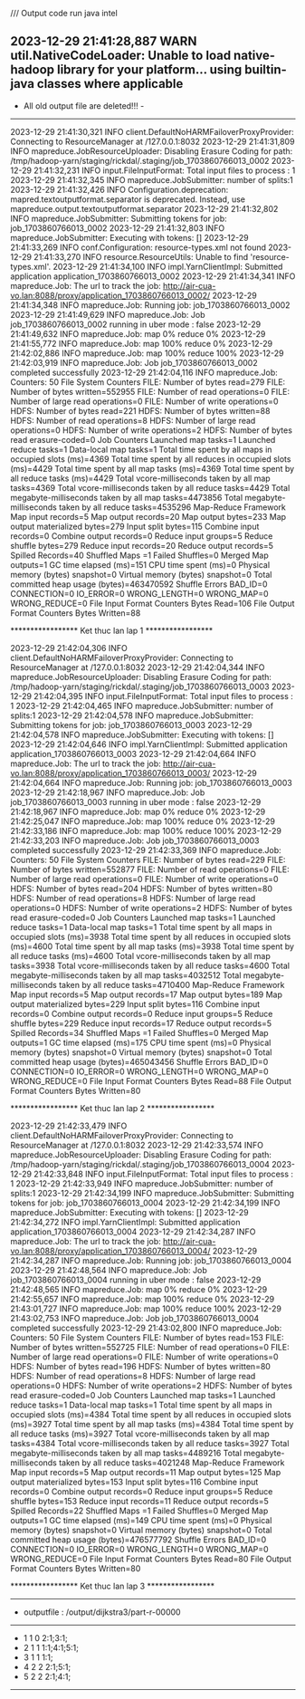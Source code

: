 /// Output code run java intel

2023-12-29 21:41:28,887 WARN util.NativeCodeLoader: Unable to load native-hadoop library for your platform... using builtin-java classes where applicable
--------------------------------------
- All old output file are deleted!!! -
--------------------------------------
2023-12-29 21:41:30,321 INFO client.DefaultNoHARMFailoverProxyProvider: Connecting to ResourceManager at /127.0.0.1:8032
2023-12-29 21:41:31,809 INFO mapreduce.JobResourceUploader: Disabling Erasure Coding for path: /tmp/hadoop-yarn/staging/rickdal/.staging/job_1703860766013_0002
2023-12-29 21:41:32,231 INFO input.FileInputFormat: Total input files to process : 1
2023-12-29 21:41:32,345 INFO mapreduce.JobSubmitter: number of splits:1
2023-12-29 21:41:32,426 INFO Configuration.deprecation: mapred.textoutputformat.separator is deprecated. Instead, use mapreduce.output.textoutputformat.separator
2023-12-29 21:41:32,802 INFO mapreduce.JobSubmitter: Submitting tokens for job: job_1703860766013_0002
2023-12-29 21:41:32,803 INFO mapreduce.JobSubmitter: Executing with tokens: []
2023-12-29 21:41:33,269 INFO conf.Configuration: resource-types.xml not found
2023-12-29 21:41:33,270 INFO resource.ResourceUtils: Unable to find 'resource-types.xml'.
2023-12-29 21:41:34,100 INFO impl.YarnClientImpl: Submitted application application_1703860766013_0002
2023-12-29 21:41:34,341 INFO mapreduce.Job: The url to track the job: http://air-cua-vo.lan:8088/proxy/application_1703860766013_0002/
2023-12-29 21:41:34,348 INFO mapreduce.Job: Running job: job_1703860766013_0002
2023-12-29 21:41:49,629 INFO mapreduce.Job: Job job_1703860766013_0002 running in uber mode : false
2023-12-29 21:41:49,632 INFO mapreduce.Job:  map 0% reduce 0%
2023-12-29 21:41:55,772 INFO mapreduce.Job:  map 100% reduce 0%
2023-12-29 21:42:02,886 INFO mapreduce.Job:  map 100% reduce 100%
2023-12-29 21:42:03,919 INFO mapreduce.Job: Job job_1703860766013_0002 completed successfully
2023-12-29 21:42:04,116 INFO mapreduce.Job: Counters: 50
        File System Counters
                FILE: Number of bytes read=279
                FILE: Number of bytes written=552955
                FILE: Number of read operations=0
                FILE: Number of large read operations=0
                FILE: Number of write operations=0
                HDFS: Number of bytes read=221
                HDFS: Number of bytes written=88
                HDFS: Number of read operations=8
                HDFS: Number of large read operations=0
                HDFS: Number of write operations=2
                HDFS: Number of bytes read erasure-coded=0
        Job Counters 
                Launched map tasks=1
                Launched reduce tasks=1
                Data-local map tasks=1
                Total time spent by all maps in occupied slots (ms)=4369
                Total time spent by all reduces in occupied slots (ms)=4429
                Total time spent by all map tasks (ms)=4369
                Total time spent by all reduce tasks (ms)=4429
                Total vcore-milliseconds taken by all map tasks=4369
                Total vcore-milliseconds taken by all reduce tasks=4429
                Total megabyte-milliseconds taken by all map tasks=4473856
                Total megabyte-milliseconds taken by all reduce tasks=4535296
        Map-Reduce Framework
                Map input records=5
                Map output records=20
                Map output bytes=233
                Map output materialized bytes=279
                Input split bytes=115
                Combine input records=0
                Combine output records=0
                Reduce input groups=5
                Reduce shuffle bytes=279
                Reduce input records=20
                Reduce output records=5
                Spilled Records=40
                Shuffled Maps =1
                Failed Shuffles=0
                Merged Map outputs=1
                GC time elapsed (ms)=151
                CPU time spent (ms)=0
                Physical memory (bytes) snapshot=0
                Virtual memory (bytes) snapshot=0
                Total committed heap usage (bytes)=463470592
        Shuffle Errors
                BAD_ID=0
                CONNECTION=0
                IO_ERROR=0
                WRONG_LENGTH=0
                WRONG_MAP=0
                WRONG_REDUCE=0
        File Input Format Counters 
                Bytes Read=106
        File Output Format Counters 
                Bytes Written=88

***************** Ket thuc lan lap 1 *****************

2023-12-29 21:42:04,306 INFO client.DefaultNoHARMFailoverProxyProvider: Connecting to ResourceManager at /127.0.0.1:8032
2023-12-29 21:42:04,344 INFO mapreduce.JobResourceUploader: Disabling Erasure Coding for path: /tmp/hadoop-yarn/staging/rickdal/.staging/job_1703860766013_0003
2023-12-29 21:42:04,395 INFO input.FileInputFormat: Total input files to process : 1
2023-12-29 21:42:04,465 INFO mapreduce.JobSubmitter: number of splits:1
2023-12-29 21:42:04,578 INFO mapreduce.JobSubmitter: Submitting tokens for job: job_1703860766013_0003
2023-12-29 21:42:04,578 INFO mapreduce.JobSubmitter: Executing with tokens: []
2023-12-29 21:42:04,646 INFO impl.YarnClientImpl: Submitted application application_1703860766013_0003
2023-12-29 21:42:04,664 INFO mapreduce.Job: The url to track the job: http://air-cua-vo.lan:8088/proxy/application_1703860766013_0003/
2023-12-29 21:42:04,664 INFO mapreduce.Job: Running job: job_1703860766013_0003
2023-12-29 21:42:18,967 INFO mapreduce.Job: Job job_1703860766013_0003 running in uber mode : false
2023-12-29 21:42:18,967 INFO mapreduce.Job:  map 0% reduce 0%
2023-12-29 21:42:25,047 INFO mapreduce.Job:  map 100% reduce 0%
2023-12-29 21:42:33,186 INFO mapreduce.Job:  map 100% reduce 100%
2023-12-29 21:42:33,203 INFO mapreduce.Job: Job job_1703860766013_0003 completed successfully
2023-12-29 21:42:33,369 INFO mapreduce.Job: Counters: 50
        File System Counters
                FILE: Number of bytes read=229
                FILE: Number of bytes written=552877
                FILE: Number of read operations=0
                FILE: Number of large read operations=0
                FILE: Number of write operations=0
                HDFS: Number of bytes read=204
                HDFS: Number of bytes written=80
                HDFS: Number of read operations=8
                HDFS: Number of large read operations=0
                HDFS: Number of write operations=2
                HDFS: Number of bytes read erasure-coded=0
        Job Counters 
                Launched map tasks=1
                Launched reduce tasks=1
                Data-local map tasks=1
                Total time spent by all maps in occupied slots (ms)=3938
                Total time spent by all reduces in occupied slots (ms)=4600
                Total time spent by all map tasks (ms)=3938
                Total time spent by all reduce tasks (ms)=4600
                Total vcore-milliseconds taken by all map tasks=3938
                Total vcore-milliseconds taken by all reduce tasks=4600
                Total megabyte-milliseconds taken by all map tasks=4032512
                Total megabyte-milliseconds taken by all reduce tasks=4710400
        Map-Reduce Framework
                Map input records=5
                Map output records=17
                Map output bytes=189
                Map output materialized bytes=229
                Input split bytes=116
                Combine input records=0
                Combine output records=0
                Reduce input groups=5
                Reduce shuffle bytes=229
                Reduce input records=17
                Reduce output records=5
                Spilled Records=34
                Shuffled Maps =1
                Failed Shuffles=0
                Merged Map outputs=1
                GC time elapsed (ms)=175
                CPU time spent (ms)=0
                Physical memory (bytes) snapshot=0
                Virtual memory (bytes) snapshot=0
                Total committed heap usage (bytes)=465043456
        Shuffle Errors
                BAD_ID=0
                CONNECTION=0
                IO_ERROR=0
                WRONG_LENGTH=0
                WRONG_MAP=0
                WRONG_REDUCE=0
        File Input Format Counters 
                Bytes Read=88
        File Output Format Counters 
                Bytes Written=80

***************** Ket thuc lan lap 2 *****************

2023-12-29 21:42:33,479 INFO client.DefaultNoHARMFailoverProxyProvider: Connecting to ResourceManager at /127.0.0.1:8032
2023-12-29 21:42:33,574 INFO mapreduce.JobResourceUploader: Disabling Erasure Coding for path: /tmp/hadoop-yarn/staging/rickdal/.staging/job_1703860766013_0004
2023-12-29 21:42:33,848 INFO input.FileInputFormat: Total input files to process : 1
2023-12-29 21:42:33,949 INFO mapreduce.JobSubmitter: number of splits:1
2023-12-29 21:42:34,199 INFO mapreduce.JobSubmitter: Submitting tokens for job: job_1703860766013_0004
2023-12-29 21:42:34,199 INFO mapreduce.JobSubmitter: Executing with tokens: []
2023-12-29 21:42:34,272 INFO impl.YarnClientImpl: Submitted application application_1703860766013_0004
2023-12-29 21:42:34,287 INFO mapreduce.Job: The url to track the job: http://air-cua-vo.lan:8088/proxy/application_1703860766013_0004/
2023-12-29 21:42:34,287 INFO mapreduce.Job: Running job: job_1703860766013_0004
2023-12-29 21:42:48,564 INFO mapreduce.Job: Job job_1703860766013_0004 running in uber mode : false
2023-12-29 21:42:48,565 INFO mapreduce.Job:  map 0% reduce 0%
2023-12-29 21:42:55,657 INFO mapreduce.Job:  map 100% reduce 0%
2023-12-29 21:43:01,727 INFO mapreduce.Job:  map 100% reduce 100%
2023-12-29 21:43:02,753 INFO mapreduce.Job: Job job_1703860766013_0004 completed successfully
2023-12-29 21:43:02,800 INFO mapreduce.Job: Counters: 50
        File System Counters
                FILE: Number of bytes read=153
                FILE: Number of bytes written=552725
                FILE: Number of read operations=0
                FILE: Number of large read operations=0
                FILE: Number of write operations=0
                HDFS: Number of bytes read=196
                HDFS: Number of bytes written=80
                HDFS: Number of read operations=8
                HDFS: Number of large read operations=0
                HDFS: Number of write operations=2
                HDFS: Number of bytes read erasure-coded=0
        Job Counters 
                Launched map tasks=1
                Launched reduce tasks=1
                Data-local map tasks=1
                Total time spent by all maps in occupied slots (ms)=4384
                Total time spent by all reduces in occupied slots (ms)=3927
                Total time spent by all map tasks (ms)=4384
                Total time spent by all reduce tasks (ms)=3927
                Total vcore-milliseconds taken by all map tasks=4384
                Total vcore-milliseconds taken by all reduce tasks=3927
                Total megabyte-milliseconds taken by all map tasks=4489216
                Total megabyte-milliseconds taken by all reduce tasks=4021248
        Map-Reduce Framework
                Map input records=5
                Map output records=11
                Map output bytes=125
                Map output materialized bytes=153
                Input split bytes=116
                Combine input records=0
                Combine output records=0
                Reduce input groups=5
                Reduce shuffle bytes=153
                Reduce input records=11
                Reduce output records=5
                Spilled Records=22
                Shuffled Maps =1
                Failed Shuffles=0
                Merged Map outputs=1
                GC time elapsed (ms)=149
                CPU time spent (ms)=0
                Physical memory (bytes) snapshot=0
                Virtual memory (bytes) snapshot=0
                Total committed heap usage (bytes)=476577792
        Shuffle Errors
                BAD_ID=0
                CONNECTION=0
                IO_ERROR=0
                WRONG_LENGTH=0
                WRONG_MAP=0
                WRONG_REDUCE=0
        File Input Format Counters 
                Bytes Read=80
        File Output Format Counters 
                Bytes Written=80

***************** Ket thuc lan lap 3 *****************

****************************************
* outputfile    : /output/dijkstra3/part-r-00000
****************************************
* 1 1 0 2:1;3:1; 
* 2 1 1 1:1;4:1;5:1; 
* 3 1 1 1:1; 
* 4 2 2 2:1;5:1; 
* 5 2 2 2:1;4:1; 
****************************************









